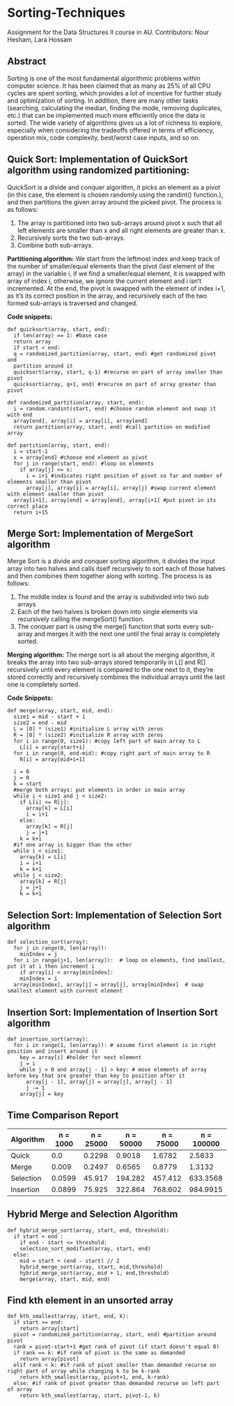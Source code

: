 # Sorting-Techniques

Assignment for the Data Structures II course in AU. Contributors: Nour Hesham, Lara Hossam

## Abstract
Sorting is one of the most fundamental algorithmic problems within computer science. It
has been claimed that as many as 25% of all CPU cycles are spent sorting, which provides a
lot of incentive for further study and optimization of sorting. In addition, there are many
other tasks (searching, calculating the median, finding the mode, removing duplicates, etc.)
that can be implemented much more efficiently once the data is sorted. The wide variety of
algorithms gives us a lot of richness to explore, especially when considering the tradeoffs
offered in terms of efficiency, operation mix, code complexity, best/worst case inputs, and
so on.

## Quick Sort: Implementation of QuickSort algorithm using randomized partitioning:
QuickSort is a divide and conquer algorithm, it picks an element as a pivot (in this case, the
element is chosen randomly using the randint() function.), and then partitions the given
array around the picked pivot.
The process is as follows:
1) The array is partitioned into two sub-arrays around pivot x such that all left
elements are smaller than x and all right elements are greater than x.
2) Recursively sorts the two sub-arrays.
3) Combine both sub-arrays.

**Partitioning algorithm:**
We start from the leftmost index and keep track of the number of smaller/equal elements
than the pivot (last element of the array) in the variable i, if we find a smaller/equal
element, it is swapped with array of index i, otherwise, we ignore the current element and i
isn’t incremented. At the end, the pivot is swapped with the element of index i+1, as it’s its
correct position in the array, and recursively each of the two formed sub-arrays is traversed
and changed.

**Code snippets:**
```
def quicksort(array, start, end):
  if len(array) == 1: #base case
  return array
  if start < end:
  q = randomized_partition(array, start, end) #get randomized pivot and
  partition around it
  quicksort(array, start, q-1) #recurse on part of array smaller than pivot
  quicksort(array, q+1, end) #recurse on part of array greater than pivot
```

```  
def randomized_partition(array, start, end):
  i = random.randint(start, end) #choose random element and swap it with end
  array[end], array[i] = array[i], array[end]
  return partition(array, start, end) #call partition on modified array
```

```
def partition(array, start, end):
  i = start-1
  x = array[end] #choose end element as pivot
  for j in range(start, end): #loop on elements
    if array[j] <= x:
      i = i+1 #indicates right position of pivot so far and number of elements smaller than pivot
      array[j], array[i] = array[i], array[j] #swap current element with element smaller than pivot
  array[i+1], array[end] = array[end], array[i+1] #put pivot in its correct place
  return i+15
```
## Merge Sort: Implementation of MergeSort algorithm
Merge Sort is a divide and conquer sorting algorithm, it divides the input array into two
halves and calls itself recursively to sort each of those halves and then combines them
together along with sorting.
The process is as follows:
1) The middle index is found and the array is subdivided into two sub arrays
2) Each of the two halves is broken down into single elements via recursively calling the
mergeSort() function.
3) The conquer part is using the merge() function that sorts every sub-array and
merges it with the next one until the final array is completely sorted.

**Merging algorithm:**
The merge sort is all about the merging algorithm, it breaks the array into two sub-arrays
stored temporarily in L[] and R[] recursively until every element is compared to the one
next to it, they’re stored correctly and recursively combines the individual arrays until the
last one is completely sorted.

**Code Snippets:**
```
def merge(array, start, mid, end):
  size1 = mid - start + 1
  size2 = end - mid
  L = [0] * (size1) #initialize L array with zeros
  R = [0] * (size2) #initialize R array with zeros
  for i in range(0, size1): #copy left part of main array to L
    L[i] = array[start+i]
  for i in range(0, end-mid): #copy right part of main array to R
    R[i] = array[mid+i+1]
  
  i = 0
  j = 0
  k = start
  #merge both arrays: put elements in order in main array
  while i < size1 and j < size2:
    if L[i] <= R[j]:
      array[k] = L[i]
      i = i+1
    else:
      array[k] = R[j]
      j = j+1
    k = k+1
  #if one array is bigger than the other
  while i < size1:
    array[k] = L[i]
    i = i+1
    k = k+1
  while j < size2:
    array[k] = R[j]
    j = j+1
    k = k+1
 ```

## Selection Sort: Implementation of Selection Sort algorithm
```
def selection_sort(array):
  for j in range(0, len(array)):
    minIndex = j
  for i in range(j+1, len(array)):  # loop on elements, find smallest, put it at i then increment i
    if array[i] < array[minIndex]:
    minIndex = i
  array[minIndex], array[j] = array[j], array[minIndex]  # swap smallest element with current element
```

## Insertion Sort: Implementation of Insertion Sort algorithm
```
def insertion_sort(array):
  for i in range(1, len(array)): # assume first element is in right position and insert around it
    key = array[i] #holder for next element
    j = i
    while j > 0 and array[j - 1] > key: # move elements of array before key that are greater than key to position after it
      array[j - 1], array[j] = array[j], array[j - 1]
      j -= 1
    array[j] = key
```
## Time Comparison Report

| Algorithm   | n = 1000 | n = 25000 | n = 50000 | n = 75000 | n = 100000 |
| ----------- | ---------| --------- | --------- | --------- | --------- |
| Quick | 0.0 | 0.2298 | 0.9018 | 1.6782 | 2.5633 |
| Merge | 0.009 | 0.2497 | 0.6565 | 0.8779 | 1.3132 |
| Selection | 0.0599 | 45.917 | 194.282 | 457.412| 633.3568 |
| Insertion | 0.0899| 75.925 | 322.864 | 768.602 | 984.9915 |


## Hybrid Merge and Selection Algorithm 
```
def hybrid_merge_sort(array, start, end, threshold):
  if start < end :
    if end - start <= threshold:
    selection_sort_modified(array, start, end)
  else:
    mid = start + (end - start) // 2
    hybrid_merge_sort(array, start, mid,threshold)
    hybrid_merge_sort(array, mid + 1, end,threshold)
    merge(array, start, mid, end)
```

## Find kth element in an unsorted array
```
def kth_smallest(array, start, end, k):
  if start >= end:
    return array[start]
  pivot = randomized_partition(array, start, end) #partition around pivot
  rank = pivot-start+1 #get rank of pivot (if start doesn't equal 0)
  if rank == k: #if rank of pivot is the same as demanded
    return array[pivot]
  elif rank < k: #if rank of pivot smaller than demanded recurse on right part of array while changing k to be k-rank
    return kth_smallest(array, pivot+1, end, k-rank)
  else: #if rank of pivot greater than demanded recurse on left part of array
    return kth_smallest(array, start, pivot-1, k)
```





